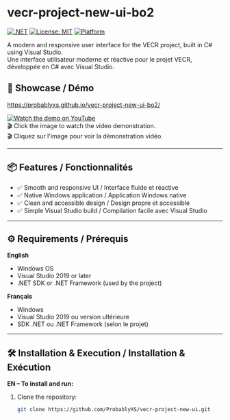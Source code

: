 # vecr-project-new-ui-bo2

[![.NET](https://img.shields.io/badge/.NET-%3E=6.0-blue?logo=.net)](https://dotnet.microsoft.com/)
[![License: MIT](https://img.shields.io/badge/License-MIT-yellow.svg)](./LICENSE)
[![Platform](https://img.shields.io/badge/platform-Windows-blue.svg)](https://github.com/ProbablyXS/vecr-project-new-ui)

A modern and responsive user interface for the VECR project, built in C# using Visual Studio.  
Une interface utilisateur moderne et réactive pour le projet VECR, développée en C# avec Visual Studio.

## 🚀 Showcase / Démo

https://probablyxs.github.io/vecr-project-new-ui-bo2/

[![Watch the demo on YouTube](https://img.youtube.com/vi/H26gze1Gurk/0.jpg)](https://www.youtube.com/watch?v=D7v-aXGrrQg)  
🎬 Click the image to watch the video demonstration.  
🎬 Cliquez sur l'image pour voir la démonstration vidéo.

---

## 📦 Features / Fonctionnalités

- ✅ Smooth and responsive UI / Interface fluide et réactive
- ✅ Native Windows application / Application Windows native
- ✅ Clean and accessible design / Design propre et accessible
- ✅ Simple Visual Studio build / Compilation facile avec Visual Studio

---

## ⚙️ Requirements / Prérequis

**English**
- Windows OS
- Visual Studio 2019 or later
- .NET SDK or .NET Framework (used by the project)

**Français**
- Windows
- Visual Studio 2019 ou version ultérieure
- SDK .NET ou .NET Framework (selon le projet)

---

## 🛠️ Installation & Execution / Installation & Exécution

**EN – To install and run:**

1. Clone the repository:
   ```bash
   git clone https://github.com/ProbablyXS/vecr-project-new-ui.git
